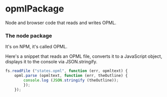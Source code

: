 # opmlPackage

Node and browser code that reads and writes OPML.

### The node package

It's on NPM, it's called OPML.

Here's a snippet that reads an OPML file, converts it to a JavaScript object, displays it to the console via JSON.stringify.

```javascriptfs.readFile ("states.opml", function (err, opmltext) {	opml.parse (opmltext, function (err, theOutline) {		console.log (JSON.stringify (theOutline));		});	});```

